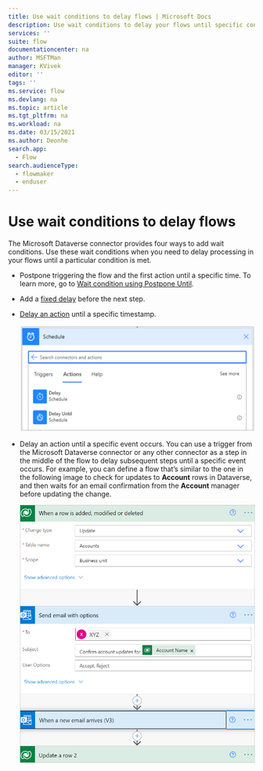 ```yaml
---
title: Use wait conditions to delay flows | Microsoft Docs
description: Use wait conditions to delay your flows until specific conditions are met.
services: ''
suite: flow
documentationcenter: na
author: MSFTMan
manager: KVivek
editor: ''
tags: ''
ms.service: flow
ms.devlang: na
ms.topic: article
ms.tgt_pltfrm: na
ms.workload: na
ms.date: 03/15/2021
ms.author: Deonhe
search.app: 
  - Flow
search.audienceType: 
  - flowmaker
  - enduser
---
```


# Use wait conditions to delay flows

The Microsoft Dataverse connector provides four ways to add wait conditions. Use these wait conditions when you need to delay processing in your flows until a particular condition is met.<!-- Edit note: Using bullets since just listing similar items. -->

- Postpone triggering the flow and the first action until a specific time. To learn more, go to
    [Wait condition using Postpone Until](./create-update-delete-trigger.md#wait-condition-using-postpone-until).

- Add a [fixed delay](https://docs.microsoft.com/power-automate/ui-flows/edit-desktop#add-a-delay)
    before the next step.

- [Delay an action](https://docs.microsoft.com/power-automate/ui-flows/edit-desktop#add-a-delay)
    until a specific timestamp.

    ![Delay actions.](../media/wait-conditions/dff6f3bc845cae8be3c69632d6857767.png "Delay actions")

- Delay an action until a specific event occurs. You can use a trigger from the Microsoft Dataverse connector or any other connector as a step in the middle of the flow to delay subsequent steps until a specific event occurs. For example, you can define a flow that’s similar to the one in the following image to check for updates to **Account** rows in Dataverse, and then waits for an email confirmation from the **Account** manager before updating the change.

    ![Flow to update rows.](../media/wait-conditions/delay-actions-flow.png "Flow to update rows")

